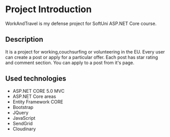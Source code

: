 <h1>Project Introduction</h1>
WorkAndTravel is my defense project for SoftUni ASP.NET Core course.
<h2>Description</h2>
It is a project for working,couchsurfing or volunteering in the EU. Every user can create a post or apply for a particular offer. Each post has star rating and comment section.
You can apply to a post from it's page.
<h2>Used technologies</h2>
<ul>
  <li>ASP.NET CORE 5.0 MVC</li>
  <li>ASP.NET Core areas</li>
  <li>Entity Framework CORE</li>
  <li>Bootstrap</li>
  <li>JQuery</li>
  <li>JavaScript</li>
  <li>SendGrid</li>
  <li>Cloudinary</li>
</ul>
